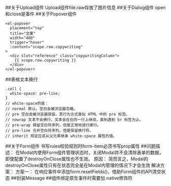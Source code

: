 ##关于Upload组件
Upload组件file.raw存放了图片信息
##关于Dialog组件
open和close是事件
##关于Popover组件
~~~
<el-popover
  placement="top"
  title="文案"
  width="400"
  trigger="hover"
  :content="scope.row.copywriting"
>
  <div slot="reference" class="copywritingColumn">
    {{ scope.row.copywriting }}
  </div>
</el-popover>
~~~
##表格文本换行
~~~
.cell {
  white-space: pre-line;
}
// white-space的值：
// normal 默认。空白会被浏览器忽略。
// pre 空白会被浏览器保留。其行为方式类似 HTML 中的 pre 标签。
// nowrap 文本不会换行，文本会在在同一行上继续，直到遇到 br 标签为止。
// pre-wrap 保留空白符序列，但是正常地进行换行。
// pre-line 合并空白符序列，但是保留换行符。
// inherit 规定应该从父元素继承 white-space 属性的值。
~~~
##关于Form组件
书写rules校验规则时form-item必须书写prop属性
##问题描述：
在Modal内使用Form组件管理状态时，关闭Modal并不会清除表单的数据，即使配置了destroyOnClose属性也不生效。
原因：
简而言之，Modal的destroyOnClose属性只有在状态完全是在Modal内管理的情况下才会生效
解决方案：
方案一：
在响应事件中添加form.resetFields()，借助Form组件的API清空状态
##封装Message
##组件绑定原生事件时需要加.native修饰符
